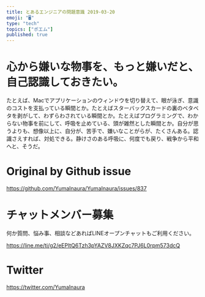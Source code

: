```yaml
---
title: とあるエンジニアの問題意識 2019-03-20
emoji: "🖥"
type: "tech"
topics: ["ポエム"]
published: true
---
```




# 心から嫌いな物事を、もっと嫌いだと、自己認識しておきたい。

たとえば、Macでアプリケーションのウィンドウを切り替えて、眼が泳ぎ、意識のコストを支払っている瞬間とか。たとえばスターバックスカードの裏のベタベタを剥がして、わずらわされている瞬間とか。たとえばプログラミングで、わからない物事を前にして、呼吸を止めている、頭が雑然とした瞬間とか。自分が思うよりも、想像以上に、自分が、苦手で、嫌いなことがらが、たくさんある。認識さえすれば、対処できる。静けさのある呼吸に、何度でも戻り、戦争から平和へと、そうだ。

# Original by Github issue

https://github.com/YumaInaura/YumaInaura/issues/837








<!-- Update From Qiita API -->

# チャットメンバー募集


何か質問、悩み事、相談などあればLINEオープンチャットもご利用ください。

https://line.me/ti/g2/eEPltQ6Tzh3pYAZV8JXKZqc7PJ6L0rpm573dcQ





# Twitter


https://twitter.com/YumaInaura


<!-- Update From Qiita API -->



